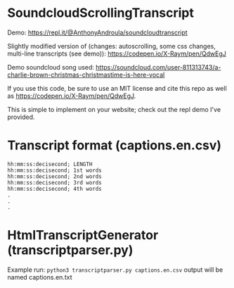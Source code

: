 # SoundcloudScrollingTranscript

Demo: https://repl.it/@AnthonyAndroula/soundcloudtranscript

Slightly modified version of (changes: autoscrolling, some css changes, multi-line transcripts (see demo)):
https://codepen.io/X-Raym/pen/QdwEgJ

Demo soundcloud song used: https://soundcloud.com/user-811313743/a-charlie-brown-christmas-christmastime-is-here-vocal

If you use this code, be sure to use an MIT license and cite this repo as well as https://codepen.io/X-Raym/pen/QdwEgJ.

This is simple to implement on your website; check out the repl demo I've provided.

# Transcript format (captions.en.csv)
```
hh:mm:ss:decisecond; LENGTH    
hh:mm:ss:decisecond; 1st words    
hh:mm:ss:decisecond; 2nd words    
hh:mm:ss:decisecond; 3rd words    
hh:mm:ss:decisecond; 4th words     
.     
.     
.     
```

# HtmlTranscriptGenerator (transcriptparser.py)
Example run: `python3 transcriptparser.py captions.en.csv` output will be named captions.en.txt
